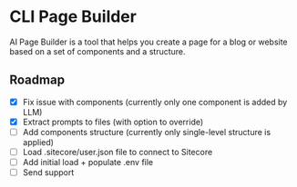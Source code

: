 # CLI Page Builder

AI Page Builder is a tool that helps you create a page for a blog or website based on a set of components and a structure.

## Roadmap
- [x] Fix issue with components (currently only one component is added by LLM)
- [x] Extract prompts to files (with option to override)
- [ ] Add components structure (currently only single-level structure is applied)
- [ ] Load .sitecore/user.json file to connect to Sitecore
- [ ] Add initial load + populate .env file
- [ ] Send support
